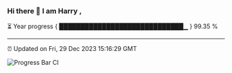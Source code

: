 ### Hi there 👋 I am Harry , 

⏳ Year progress { █████████████████████████████▁ } 99.35 %

---

⏰ Updated on Fri, 29 Dec 2023 15:16:29 GMT

![Progress Bar CI](https://github.com/duykhang68/duykhang68/workflows/Progress%20Bar%20CI/badge.svg)
